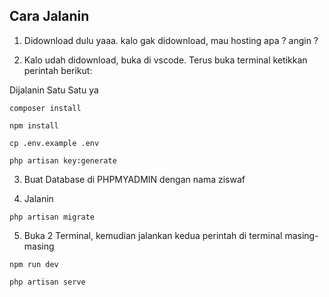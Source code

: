 ## Cara Jalanin

1. Didownload dulu yaaa. kalo gak didownload, mau hosting apa ? angin ?

2. Kalo udah didownload, buka di vscode. Terus buka terminal ketikkan perintah berikut:

Dijalanin Satu Satu ya

```
composer install
```

```
npm install
```

```
cp .env.example .env
```

```
php artisan key:generate
```

3. Buat Database di PHPMYADMIN dengan nama ziswaf

4. Jalanin

```
php artisan migrate
```

5. Buka 2 Terminal, kemudian jalankan kedua perintah di terminal masing-masing

```
npm run dev
```

```
php artisan serve
```